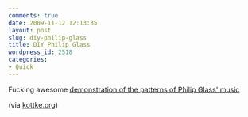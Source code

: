 ```yaml
---
comments: true
date: 2009-11-12 12:13:35
layout: post
slug: diy-philip-glass
title: DIY Philip Glass
wordpress_id: 2518
categories:
- Quick
---
```


Fucking awesome [demonstration of the patterns of Philip Glass' music](http://www.youtube.com/watch?v=nNiOqa1nWgI)

(via [kottke.org](http://kottke.org))
